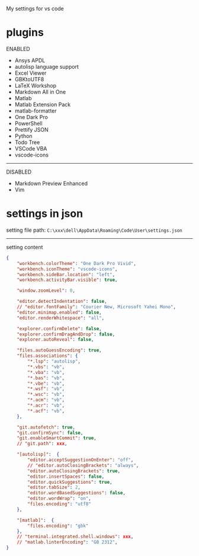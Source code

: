 My settings for vs code

# plugins
ENABLED
- Ansys APDL
- autolisp language support
- Excel Viewer
- GBKtoUTF8
- LaTeX Workshop
- Markdown All in One
- Matlab
- Matlab Extension Pack
- matlab-formatter
- One Dark Pro
- PowerShell
- Prettify JSON
- Python
- Todo Tree
- VSCode VBA
- vscode-icons
***
DISABLED
- Markdown Preview Enhanced
- Vim

# settings in json
setting file path:
`C:\xxx\dell\AppData\Roaming\Code\User\settings.json`
***
setting content
```json
{
    "workbench.colorTheme": "One Dark Pro Vivid",
    "workbench.iconTheme": "vscode-icons",
    "workbench.sideBar.location": "left",
    "workbench.activityBar.visible": true,

    "window.zoomLevel": 0,

    "editor.detectIndentation": false,
    // "editor.fontFamily": "Courier New, Microsoft Yahei Mono",
    "editor.minimap.enabled": false,
    "editor.renderWhitespace": "all",

    "explorer.confirmDelete": false,
    "explorer.confirmDragAndDrop": false,
    "explorer.autoReveal": false,

    "files.autoGuessEncoding": true,
    "files.associations": {
        "*.lsp": "autolisp",
        "*.vbs": "vb",
        "*.vba": "vb",
        "*.bas": "vb",
        "*.vbe": "vb",
        "*.wsf": "vb",
        "*.wsc": "vb",
        "*.acm": "vb",
        "*.acr": "vb",
        "*.acf": "vb",
    },

    "git.autofetch": true,
    "git.confirmSync": false,
    "git.enableSmartCommit": true,
    // "git.path": xxx,

    "[autolisp]":  {
        "editor.acceptSuggestionOnEnter": "off",
        // "editor.autoClosingBrackets": "always",
        "editor.autoClosingBrackets": true,
        "editor.insertSpaces": false,
        "editor.quickSuggestions": true,
        "editor.tabSize": 2,
        "editor.wordBasedSuggestions": false,
        "editor.wordWrap": "on",
        "files.encoding": "utf8"
    },

    "[matlab]":  {
        "files.encoding": "gbk"
    },
    // "terminal.integrated.shell.windows": xxx,
    // "matlab.linterEncoding": "GB 2312",
}
```